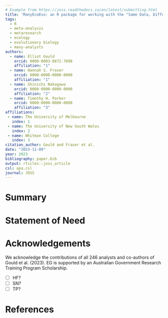 ```yaml
---
# Example from https://joss.readthedocs.io/en/latest/submitting.html
title: 'ManyEcoEvo: an R package for working with the "Same Data, Different Analysts" Project in Ecology and Evolutionary Biology, and other many-analyst style data'
tags:
  - R
  - meta-analysis
  - metaresearch
  - ecology
  - evolutionary biology
  - many-analysts
authors:
  - name: Elliot Gould
    orcid: 0000-0003-0872-7098
    affiliation: "1" 
  - name: Hannah S. Fraser
    orcid: 0000-0000-0000-0000
    affiliation: "1"
  - name: Shinichi Nakagawa
    orcid: 0000-0000-0000-0000
    affiliation: "2"
  - name: Timothy H. Parker
    orcid: 0000-0000-0000-0000
    affiliation: "3"
affiliations:
 - name: The University of Melbourne
   index: 1
 - name: The University of New South Wales
   index: 2
 - name: Whitman College
   index: 3
citation_author: Gould and Fraser et al. 
date: "2023-11-09"
year: 2023
bibliography: paper.bib
output: rticles::joss_article
csl: apa.csl
journal: JOSS
---
```


# Summary

# Statement of Need



# Acknowledgements

We acknowledge the contributions of all 246 analysts and co-authors of Gould et al. (2023). EG is supported by an Australian Government Research Training Program Scholarship.

- [ ] HF?
- [ ] SN?
- [ ] TP?

# References
